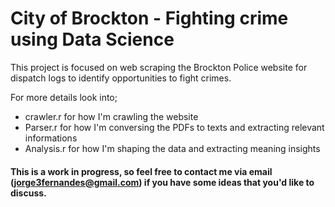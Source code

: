 # City of Brockton - Fighting crime using Data Science

This project is focused on web scraping the Brockton Police website for dispatch logs to identify opportunities to fight crimes.  

For more details look into;
- crawler.r for how I'm crawling the website
- Parser.r for how I'm conversing the PDFs to texts and extracting relevant informations
- Analysis.r for how I'm shaping the data and extracting meaning insights



#### This is a work in progress, so feel free to contact me via email (jorge3fernandes@gmail.com) if you have some ideas that you'd like to discuss.
